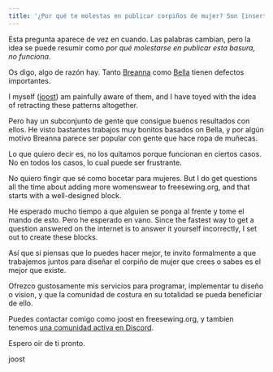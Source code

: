```yaml
---
title: '¿Por qué te molestas en publicar corpiños de mujer? Son [insertar convicción fuerte aquí].'
---
```


Esta pregunta aparece de vez en cuando. Las palabras cambian, pero la idea se puede resumir como *por qué molestarse en publicar esta basura, no funciona*.

Os digo, algo de razón hay. Tanto [Breanna](/designs/breanna/) como [Bella](/designs/bella/) tienen defectos importantes.

I myself ([joost](/makers/joostdecock/)) am painfully aware of them, and I have toyed with the idea of retracting these patterns altogether.

Pero hay un subconjunto de gente que consigue buenos resultados con ellos. He visto bastantes trabajos muy bonitos basados on Bella, y por algún motivo Breanna parece ser popular con gente que hace ropa de muñecas.

Lo que quiero decir es, no los quitamos porque funcionan en ciertos casos. No en todos los casos, lo cual puede ser frustrante.

No quiero fingir que sé como bocetar para mujeres. But I do get questions all the time about adding more womenswear to freesewing.org, and that starts with a well-designed block.

He esperado mucho tiempo a que alguien se ponga al frente y tome el mando de esto. Pero he esperado en vano. Since the fastest way to get a question answered on the internet is to answer it yourself incorrectly, I set out to create these blocks.

Así que si piensas que lo puedes hacer mejor, te invito formalmente a que trabajemos juntos para diseñar el corpiño de mujer que crees o sabes es el mejor que existe.

Ofrezco gustosamente mis servicios para programar, implementar tu diseño o vision, y que la comunidad de costura en su totalidad se pueda beneficiar de ello.

Puedes contactar comigo como joost en freesewing.org, y tambien tenemos [una comunidad activa en Discord](https://discord.freesewing.org/).

Espero oir de ti pronto.

joost
